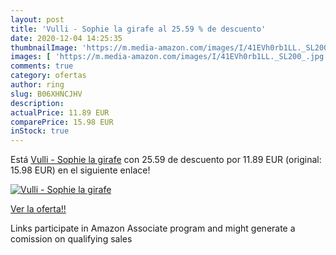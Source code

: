 ```yaml
---
layout: post
title: 'Vulli - Sophie la girafe al 25.59 % de descuento'
date: 2020-12-04 14:25:35
thumbnailImage: 'https://m.media-amazon.com/images/I/41EVh0rb1LL._SL200_.jpg'
images: [ 'https://m.media-amazon.com/images/I/41EVh0rb1LL._SL200_.jpg' ]
comments: true
category: ofertas
author: ring
slug: B06XHNCJHV
description:
actualPrice: 11.89 EUR
comparePrice: 15.98 EUR
inStock: true
---
```


Está [Vulli - Sophie la girafe](https://www.amazon.fr/dp/B06XHNCJHV/?tag=tolees0d-21) con 25.59 de descuento por 11.89 EUR (original: 15.98 EUR) en el siguiente enlace!

[![Vulli - Sophie la girafe](https://m.media-amazon.com/images/I/41EVh0rb1LL._SL200_.jpg)](https://www.amazon.fr/dp/B06XHNCJHV/?tag=tolees0d-21)

[Ver la oferta!!](https://www.amazon.fr/dp/B06XHNCJHV/?tag=tolees0d-21)

Links participate in Amazon Associate program and might generate a comission on qualifying sales


